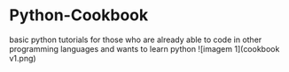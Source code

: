 # Python-Cookbook
basic python tutorials for those who are already able to code in other programming languages and wants to learn python
![imagem 1](cookbook v1.png)

